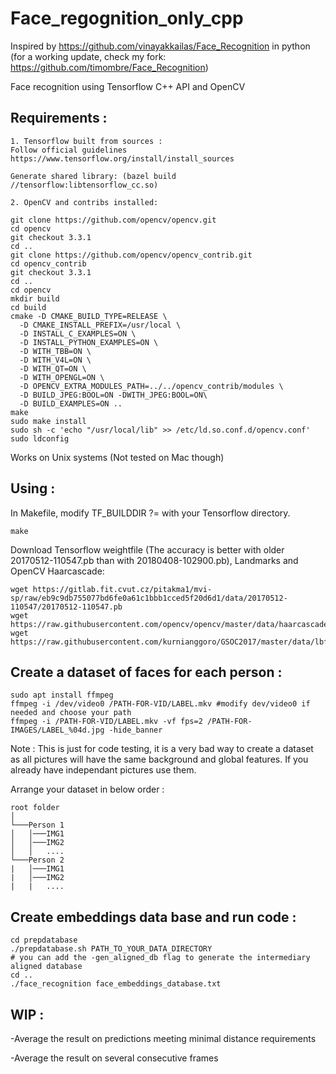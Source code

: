 # Face_regognition_only_cpp

Inspired by https://github.com/vinayakkailas/Face_Recognition in python
(for a working update, check my fork: https://github.com/timombre/Face_Recognition)

Face recognition using Tensorflow C++ API and OpenCV

## Requirements :

	1. Tensorflow built from sources :
	Follow official guidelines
	https://www.tensorflow.org/install/install_sources
	
	Generate shared library: (bazel build //tensorflow:libtensorflow_cc.so)
	
	2. OpenCV and contribs installed:
	
	git clone https://github.com/opencv/opencv.git
	cd opencv 
	git checkout 3.3.1 
	cd ..
	git clone https://github.com/opencv/opencv_contrib.git
	cd opencv_contrib
	git checkout 3.3.1
	cd ..
	cd opencv
	mkdir build
	cd build
	cmake -D CMAKE_BUILD_TYPE=RELEASE \
      -D CMAKE_INSTALL_PREFIX=/usr/local \
      -D INSTALL_C_EXAMPLES=ON \
      -D INSTALL_PYTHON_EXAMPLES=ON \
      -D WITH_TBB=ON \
      -D WITH_V4L=ON \
      -D WITH_QT=ON \
      -D WITH_OPENGL=ON \
      -D OPENCV_EXTRA_MODULES_PATH=../../opencv_contrib/modules \
      -D BUILD_JPEG:BOOL=ON -DWITH_JPEG:BOOL=ON\
      -D BUILD_EXAMPLES=ON ..
	make
	sudo make install
	sudo sh -c 'echo "/usr/local/lib" >> /etc/ld.so.conf.d/opencv.conf'
	sudo ldconfig
	

Works on Unix systems (Not tested on Mac though)

## Using :

In Makefile, modify TF_BUILDDIR ?= with your Tensorflow directory.

    make

Download Tensorflow weightfile (The accuracy is better with older 20170512-110547.pb than with 20180408-102900.pb), Landmarks and OpenCV Haarcascade:

    wget https://gitlab.fit.cvut.cz/pitakma1/mvi-sp/raw/eb9c9db755077bd6fe0a61c1bbb1cced5f20d6d1/data/20170512-110547/20170512-110547.pb
    wget https://raw.githubusercontent.com/opencv/opencv/master/data/haarcascades/haarcascade_frontalface_alt2.xml
    wget https://raw.githubusercontent.com/kurnianggoro/GSOC2017/master/data/lbfmodel.yaml


## Create a dataset of faces for each person :

    sudo apt install ffmpeg
    ffmpeg -i /dev/video0 /PATH-FOR-VID/LABEL.mkv #modify dev/video0 if needed and choose your path
    ffmpeg -i /PATH-FOR-VID/LABEL.mkv -vf fps=2 /PATH-FOR-IMAGES/LABEL_%04d.jpg -hide_banner
    
Note : This is just for code testing, it is a very bad way to create a dataset as all pictures will have the same background and global features. If you already have independant pictures use them.

Arrange your dataset in below order :


```
root folder  
│
└───Person 1
│   │───IMG1
│   │───IMG2
│   │   ....
└───Person 2
|   │───IMG1
|   │───IMG2
|   |   ....
```
## Create embeddings data base and run code :

    cd prepdatabase
    ./prepdatabase.sh PATH_TO_YOUR_DATA_DIRECTORY 
    # you can add the -gen_aligned_db flag to generate the intermediary aligned database
    cd ..
    ./face_recognition face_embeddings_database.txt


## WIP :

-Average the result on predictions meeting minimal distance requirements

-Average the result on several consecutive frames
